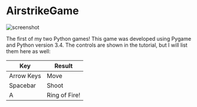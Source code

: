 # AirstrikeGame #

![screenshot](https://raw.github.com/DanSehayek/AirstrikeGame/master/AirstrikeGameplay.png)

The first of my two Python games! This game was developed using Pygame and Python version 3.4. 
The controls are shown in the tutorial, but I will list them here as well:

Key  | Result
------------- | -------------
Arrow Keys  | Move
Spacebar  | Shoot
A | Ring of Fire!
